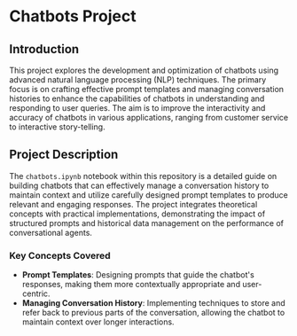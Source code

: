 # Chatbots Project

## Introduction
This project explores the development and optimization of chatbots using advanced natural language processing (NLP) techniques.
The primary focus is on crafting effective prompt templates and managing conversation histories to enhance the capabilities of chatbots in understanding and responding to user queries.
The aim is to improve the interactivity and accuracy of chatbots in various applications, ranging from customer service to interactive story-telling.

## Project Description
The `chatbots.ipynb` notebook within this repository is a detailed guide on building chatbots that can effectively manage a conversation history to maintain context and utilize carefully designed prompt templates
to produce relevant and engaging responses. The project integrates theoretical concepts with practical implementations, demonstrating the impact of structured prompts and historical data management on the 
performance of conversational agents.

### Key Concepts Covered
- **Prompt Templates**: Designing prompts that guide the chatbot's responses, making them more contextually appropriate and user-centric.
- **Managing Conversation History**: Implementing techniques to store and refer back to previous parts of the conversation, allowing the chatbot to maintain context over longer interactions.


